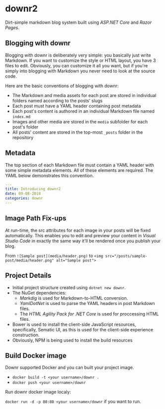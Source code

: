 # downr2

Dirt-simple markdown blog system built using *ASP.NET Core* and *Razor Pages*.

## Blogging with downr

Blogging with downr is deliberately very simple: you basically just write Markdown. If you want to customize the style or HTML layout, you have 3 files to edit. Obviously, you can customize it all you want, but if you're simply into blogging with Markdown you never need to look at the source code.

Here are the basic conventions of blogging with downr:

* The Markdown and media assets for each post are stored in individual folders named according to the posts' slugs
* Each post must have a YAML header containing post metadata
* Each post's content is authored in an individual Markdown file named `index.md`
* Images and other media are stored in the `media` subfolder for each post's folder
* All posts' content are stored in the top-most `_posts` folder in the repository

## Metadata

The top section of each Markdown file must contain a YAML header with some simple metadata elements. All of these elements are required. The YAML below demonstrates this convention.

```yaml
---
title: Introducing downr2
date: 09-08-2018
categories: downr
---
```

## Image Path Fix-ups

At run-time, the src attributes for each image in your posts will be fixed automatically. 
This enables you to edit and preview your content in *Visual Studio Code* 
in exactly the same way it'll be rendered once you publish your blog.

From `![Sample post](media/header.png)` to
`<img src="/posts/sample-post/media/header.png" alt="Sample post">`

## Project Details

* Initial project structure created using `dotnet new downr`.
* The NuGet dependencies:
    * _Markdig_ is used for Markdown-to-HTML conversion.
    * _YamlDotNet_ is used to parse the YAML headers in post Markdown files.
    * The _HTML Agility Pack for .NET Core_ is used for proccessing HTML files.
* Bower is used to install the client-side JavaScript resources, 
specifically, Sematic UI, as this is used for the client-side experience construction.
* Obviously, NPM is being used to install the build resources

## Build Docker image

Downr supported Docker and you can built your project image.

* `docker build -t <your username>/downr .`
* `docker push <your username>/downr`

Run downr docker image localy:

`docker run -d -p 80:80 <your username>/downr` if you want to run.